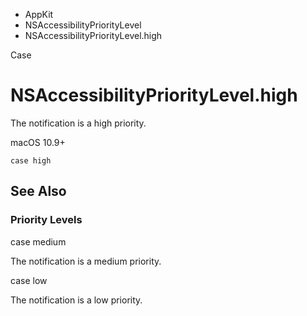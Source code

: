 

- AppKit
- NSAccessibilityPriorityLevel
-  NSAccessibilityPriorityLevel.high 

Case

# NSAccessibilityPriorityLevel.high

The notification is a high priority.

macOS 10.9+

``` source
case high
```

## See Also

### Priority Levels

case medium

The notification is a medium priority.

case low

The notification is a low priority.

